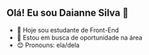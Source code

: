 ## Olá! Eu sou Daianne Silva 👋

- 🔭 Hoje sou estudante de Front-End
- 🌱 Estou em busca de oportunidade na área
- 😊 Pronouns: ela/dela

